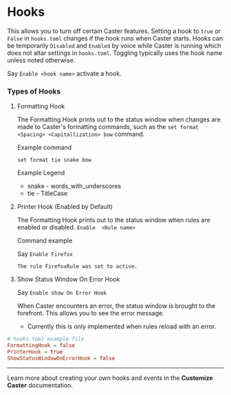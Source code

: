 # Hooks

This allows you to turn off certain Caster features.  Setting a hook to `true` or `False` in `hooks.toml` changes if the hook runs when Caster starts. Hooks can be temporarily `Disabled` and `Enabled`  by voice while Caster is running which does not altar settings in `hooks.toml`. Toggling typically uses the hook name unless noted otherwise.

Say `Enable <hook name>` activate a hook.

### Types of Hooks

1. Formatting Hook

   The Formatting Hook prints out to the status window when changes are made to Caster's formatting commands, such as the `set format  <Spacing> <Capitallization> bow` command.

   Example command

   `set format tie snake bow`

   Example Legend

   - snake - words_with_underscores
   - tie - TitleCase

2. Printer Hook (Enabled by Default)

   The Formatting Hook prints out to the status window when rules are enabled or disabled. `Enable  <Rule name>`

   Command example

   Say `Enable Firefox`

   `The rule FirefoxRule was set to active.`

3. Show Status Window On Error Hook

   Say `Enable show On Error Hook`

   When Caster encounters an error, the status window is brought to the forefront. This allows you to see the error message. 

   - Currently this is only implemented when rules reload with an error.

```toml
# hooks.toml example file
FormattingHook = false
PrinterHook = true
ShowStatusWindowOnErrorHook = false
```

------

Learn more about creating your own hooks and events in the **Customize Caster** documentation.
